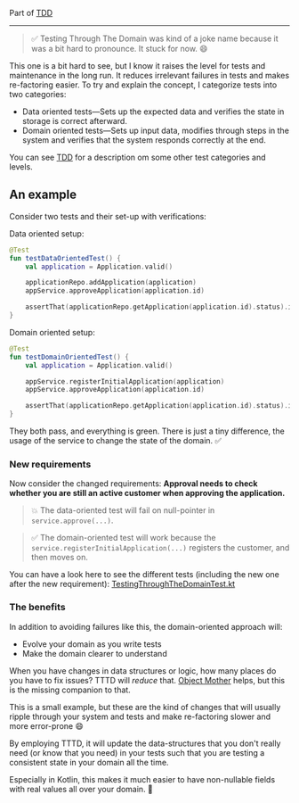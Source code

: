 Part of [TDD](tdd.md)

---

> ✅ Testing Through The Domain was kind of a joke name because it was a bit hard to pronounce. It stuck for now. 😄

This one is a bit hard to see, but I know it raises the level for tests and maintenance in the long run.
It reduces irrelevant failures in tests and makes re-factoring easier.
To try and explain the concept, I categorize tests into two categories:

- Data oriented tests—Sets up the expected data and verifies the state in storage is correct afterward.
- Domain oriented tests—Sets up input data, modifies through steps in the system and verifies that the system responds correctly at the end.

You can see [TDD](tdd.md) for a description om some other test categories and levels.

## An example
Consider two tests and their set-up with verifications:

Data oriented setup:
```kotlin
@Test
fun testDataOrientedTest() {
    val application = Application.valid()

    applicationRepo.addApplication(application)
    appService.approveApplication(application.id)

    assertThat(applicationRepo.getApplication(application.id).status).isEqualTo(ApplicationStatus.APPROVED)
}
```

Domain oriented setup:
```kotlin
@Test
fun testDomainOrientedTest() {
    val application = Application.valid()

    appService.registerInitialApplication(application)
    appService.approveApplication(application.id)

    assertThat(applicationRepo.getApplication(application.id).status).isEqualTo(ApplicationStatus.APPROVED)
}
```

They both pass, and everything is green. There is just a tiny difference, the usage of the service to change the state of the domain. ✅

### New requirements

Now consider the changed requirements: __Approval needs to check whether you are still an active customer when approving the application.__ 

> 💥 The data-oriented test will fail on null-pointer in `service.approve(...)`. 

> ✅ The domain-oriented test will work because the `service.registerInitialApplication(...)` registers the customer, and then moves on.

You can have a look here to see the different tests (including the new one after the new requirement): [TestingThroughTheDomainTest.kt](../src/test/kotlin/tttd/TestingThroughTheDomainTest.kt)

### The benefits

In addition to avoiding failures like this, the domain-oriented approach will:
- Evolve your domain as you write tests
- Make the domain clearer to understand

When you have changes in data structures or logic, how many places do you have to fix issues? TTTD will _reduce_ that. [Object Mother](https://martinfowler.com/bliki/ObjectMother.html) helps, but this is the missing companion to that.

This is a small example, but these are the kind of changes that will usually ripple through your system and tests and make re-factoring slower and more error-prone 😄 

By employing TTTD, it will update the data-structures that you don't really need (or know that you need) in your tests such that you are testing a consistent state in your domain all the time. 

Especially in Kotlin, this makes it much easier to have non-nullable fields with real values all over your domain. 🚀
